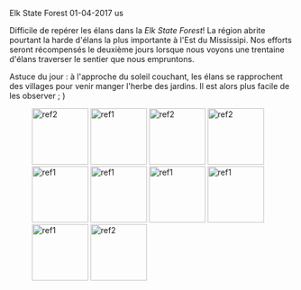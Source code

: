 Elk State Forest
01-04-2017
us

Difficile de repérer les élans dans la *Elk State Forest*! La région abrite pourtant la harde d'élans la plus importante à l'Est du Mississipi. Nos efforts seront récompensés le deuxième jours lorsque nous voyons une trentaine d'élans traverser le sentier que nous empruntons. 

Astuce du jour : à l'approche du soleil couchant, les élans se rapprochent des villages pour venir manger l'herbe des jardins. Il est alors plus facile de les observer ; )

<figure>
  <img src='{{ imgThumb "1.jpg"}}' data-image-opened='{{img "1.jpg" }}' class="image" alt="ref2" style="width:100px"/>
  <img src='{{ imgThumb "3.jpg"}}' data-image-opened='{{img "3.jpg" }}' class="image" alt="ref1" style="width:100px"/>
  <img src='{{ imgThumb "4.jpg"}}' data-image-opened='{{img "4.jpg" }}' class="image" alt="ref2" style="width:100px"/>
  <img src='{{ imgThumb "5.jpg"}}' data-image-opened='{{img "5.jpg" }}' class="image" alt="ref2" style="width:100px"/>
  <img src='{{ imgThumb "6.jpg"}}' data-image-opened='{{img "6.jpg" }}' class="image" alt="ref1" style="width:100px"/>
  <img src='{{ imgThumb "7.jpg"}}' data-image-opened='{{img "7.jpg" }}' class="image" alt="ref1" style="width:100px"/>
  <img src='{{ imgThumb "8.jpg"}}' data-image-opened='{{img "8.jpg" }}' class="image" alt="ref1" style="width:100px"/>
  <img src='{{ imgThumb "9.jpg"}}' data-image-opened='{{img "9.jpg" }}' class="image" alt="ref1" style="width:100px"/>
  <img src='{{ imgThumb "10.jpg"}}' data-image-opened='{{img "10.jpg" }}' class="image" alt="ref1" style="width:100px"/>
   <img src='{{ imgThumb "11.jpg"}}' data-image-opened='{{img "11.jpg" }}' class="image" alt="ref2" style="width:100px"/>
</figure>
